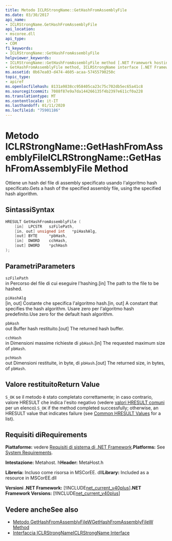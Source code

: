 ```yaml
---
title: Metodo ICLRStrongName::GetHashFromAssemblyFile
ms.date: 03/30/2017
api_name:
- ICLRStrongName.GetHashFromAssemblyFile
api_location:
- mscoree.dll
api_type:
- COM
f1_keywords:
- ICLRStrongName::GetHashFromAssemblyFile
helpviewer_keywords:
- ICLRStrongName::GetHashFromAssemblyFile method [.NET Framework hosting]
- GetHashFromAssemblyFile method, ICLRStrongName interface [.NET Framework hosting]
ms.assetid: 0b67ea03-d474-4605-acaa-57455790250c
topic_type:
- apiref
ms.openlocfilehash: 8131a9838cc958405ca23c75c702db5ec65a41c8
ms.sourcegitcommit: 7088f87e9a7da144266135f4b2397e611cf0a228
ms.translationtype: MT
ms.contentlocale: it-IT
ms.lasthandoff: 01/11/2020
ms.locfileid: "75901186"
---
```

# <a name="iclrstrongnamegethashfromassemblyfile-method"></a><span data-ttu-id="d3077-102">Metodo ICLRStrongName::GetHashFromAssemblyFile</span><span class="sxs-lookup"><span data-stu-id="d3077-102">ICLRStrongName::GetHashFromAssemblyFile Method</span></span>
<span data-ttu-id="d3077-103">Ottiene un hash del file di assembly specificato usando l'algoritmo hash specificato.</span><span class="sxs-lookup"><span data-stu-id="d3077-103">Gets a hash of the specified assembly file, using the specified hash algorithm.</span></span>  
  
## <a name="syntax"></a><span data-ttu-id="d3077-104">Sintassi</span><span class="sxs-lookup"><span data-stu-id="d3077-104">Syntax</span></span>  
  
```cpp  
HRESULT GetHashFromAssemblyFile (  
    [in]  LPCSTR   szFilePath,  
    [in, out] unsigned int   *piHashAlg,  
    [out] BYTE     *pbHash,  
    [in]  DWORD    cchHash,  
    [out] DWORD    *pchHash  
);  
```  
  
## <a name="parameters"></a><span data-ttu-id="d3077-105">Parametri</span><span class="sxs-lookup"><span data-stu-id="d3077-105">Parameters</span></span>  
 `szFilePath`  
 <span data-ttu-id="d3077-106">in Percorso del file di cui eseguire l'hashing.</span><span class="sxs-lookup"><span data-stu-id="d3077-106">[in] The path to the file to be hashed.</span></span>  
  
 `piHashAlg`  
 <span data-ttu-id="d3077-107">[in, out] Costante che specifica l'algoritmo hash.</span><span class="sxs-lookup"><span data-stu-id="d3077-107">[in, out] A constant that specifies the hash algorithm.</span></span> <span data-ttu-id="d3077-108">Usare zero per l'algoritmo hash predefinito.</span><span class="sxs-lookup"><span data-stu-id="d3077-108">Use zero for the default hash algorithm.</span></span>  
  
 `pbHash`  
 <span data-ttu-id="d3077-109">out Buffer hash restituito.</span><span class="sxs-lookup"><span data-stu-id="d3077-109">[out] The returned hash buffer.</span></span>  
  
 `cchHash`  
 <span data-ttu-id="d3077-110">in Dimensioni massime richieste di `pbHash`.</span><span class="sxs-lookup"><span data-stu-id="d3077-110">[in] The requested maximum size of `pbHash`.</span></span>  
  
 `pchHash`  
 <span data-ttu-id="d3077-111">out Dimensioni restituite, in byte, di `pbHash`.</span><span class="sxs-lookup"><span data-stu-id="d3077-111">[out] The returned size, in bytes, of `pbHash`.</span></span>  
  
## <a name="return-value"></a><span data-ttu-id="d3077-112">Valore restituito</span><span class="sxs-lookup"><span data-stu-id="d3077-112">Return Value</span></span>  
 <span data-ttu-id="d3077-113">`S_OK` se il metodo è stato completato correttamente; in caso contrario, valore HRESULT che indica l'esito negativo (vedere [valori HRESULT comuni](/windows/win32/seccrypto/common-hresult-values) per un elenco).</span><span class="sxs-lookup"><span data-stu-id="d3077-113">`S_OK` if the method completed successfully; otherwise, an HRESULT value that indicates failure (see [Common HRESULT Values](/windows/win32/seccrypto/common-hresult-values) for a list).</span></span>  
  
## <a name="requirements"></a><span data-ttu-id="d3077-114">Requisiti di</span><span class="sxs-lookup"><span data-stu-id="d3077-114">Requirements</span></span>  
 <span data-ttu-id="d3077-115">**Piattaforme:** vedere [Requisiti di sistema di .NET Framework](../../../../docs/framework/get-started/system-requirements.md).</span><span class="sxs-lookup"><span data-stu-id="d3077-115">**Platforms:** See [System Requirements](../../../../docs/framework/get-started/system-requirements.md).</span></span>  
  
 <span data-ttu-id="d3077-116">**Intestazione:** Metahost. h</span><span class="sxs-lookup"><span data-stu-id="d3077-116">**Header:** MetaHost.h</span></span>  
  
 <span data-ttu-id="d3077-117">**Libreria:** Incluso come risorsa in MSCorEE. dll</span><span class="sxs-lookup"><span data-stu-id="d3077-117">**Library:** Included as a resource in MSCorEE.dll</span></span>  
  
 <span data-ttu-id="d3077-118">**Versioni .NET Framework:** [!INCLUDE[net_current_v40plus](../../../../includes/net-current-v40plus-md.md)]</span><span class="sxs-lookup"><span data-stu-id="d3077-118">**.NET Framework Versions:** [!INCLUDE[net_current_v40plus](../../../../includes/net-current-v40plus-md.md)]</span></span>  
  
## <a name="see-also"></a><span data-ttu-id="d3077-119">Vedere anche</span><span class="sxs-lookup"><span data-stu-id="d3077-119">See also</span></span>

- [<span data-ttu-id="d3077-120">Metodo GetHashFromAssemblyFileW</span><span class="sxs-lookup"><span data-stu-id="d3077-120">GetHashFromAssemblyFileW Method</span></span>](../../../../docs/framework/unmanaged-api/hosting/iclrstrongname-gethashfromassemblyfilew-method.md)
- [<span data-ttu-id="d3077-121">Interfaccia ICLRStrongName</span><span class="sxs-lookup"><span data-stu-id="d3077-121">ICLRStrongName Interface</span></span>](../../../../docs/framework/unmanaged-api/hosting/iclrstrongname-interface.md)
